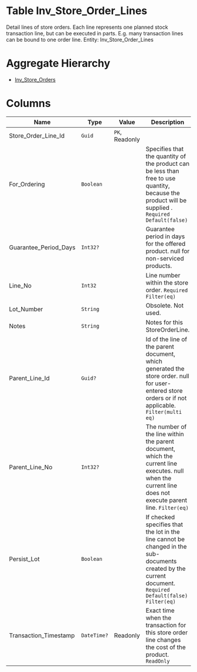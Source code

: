 # Table Inv_Store_Order_Lines

Detail lines of store orders. Each line represents one planned stock transaction line, but can be executed in parts. E.g. many transaction lines can be bound to one order line. Entity: Inv_Store_Order_Lines

# Aggregate Hierarchy

* [Inv_Store_Orders](Inv_Store_Orders.md)

# Columns

| Name | Type | Value | Description |
| - | - | - | --- |
|Store_Order_Line_Id|`Guid`|`PK`, Readonly||
|For_Ordering|`Boolean`||Specifies that the quantity of the product can be less than free to use quantity, because the product will be supplied . `Required` `Default(false)` |
|Guarantee_Period_Days|`Int32?`||Guarantee period in days for the offered product. null for non-serviced products. |
|Line_No|`Int32`||Line number within the store order. `Required` `Filter(eq)` |
|Lot_Number|`String`||Obsolete. Not used. |
|Notes|`String`||Notes for this StoreOrderLine. |
|Parent_Line_Id|`Guid?`||Id of the line of the parent document, which generated the store order. null for user-entered store orders or if not applicable. `Filter(multi eq)` |
|Parent_Line_No|`Int32?`||The number of the line within the parent document, which the current line executes. null when the current line does not execute parent line. `Filter(eq)` |
|Persist_Lot|`Boolean`||If checked specifies that the lot in the line cannot be changed in the sub-documents created by the current document. `Required` `Default(false)` `Filter(eq)` |
|Transaction_Timestamp|`DateTime?`|Readonly|Exact time when the transaction for this store order line changes the cost of the product. `ReadOnly` |
